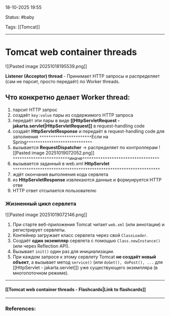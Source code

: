 
18-10-2025 19:55

Status: #baby 

Tags: [[Tomcat]]

---
# Tomcat web container threads

![[Pasted image 20251018195539.png]]


**Listener (Acceptor) thread** - Принимает HTTP запросы и распределяет (сам не парсит, просто передаёт) по Worker threads.


## Что конкретно делает Worker thread:

1. парсит HTTP запрос
2. создаёт `key:value` пары из содержимого HTTP запроса
3. передаёт эти пары в виде **[[HttpServletRequest - jakarta.servlet|HttpServletRequest]]** в request-handling code
4. создаёт **HttpServletResponse** и передаёт в request-handling code для заполнения
`***********************`Если на Spring`*****************************`
5. вызывается **RequestDispatcher** -> распределяет по контроллерам
![[Pasted image 20251019072052.png]]
`*************************`иначе`**********************************`
6. вызывается заданный в web.xml **HttpServlet**
`*****************************************************************`
7.  ждёт окончания выполнения кода сервлета
8. из **HttpServletResponse** извлекаются данные и формуируется HTTP отве
9. HTTP ответ отсылается пользователю

### Жизненный цикл сервлета

![[Pasted image 20251019072146.png]]

1. При старте веб-приложения Tomcat читает `web.xml` (или аннотации) и регистрирует сервлеты.
2. Контейнер загружает класс сервлета через свой `ClassLoader`.
3. Создаёт **один экземпляр** сервлета с помощью `Class.newInstance()` (или через Reflection API).
4. Вызывает `init()` один раз для инициализации.
5. При каждом запросе к этому сервлету Tomcat **не создаёт новый объект**, а вызывает метод `service()` (или  `doGet(), doPost(), ...` для [[HttpServlet - jakarta.servlet]]) уже существующего экземпляра (в многопоточном режиме).


----
#### [[Tomcat web container threads - Flashcards|Link to flashcards]]



---
### References:

